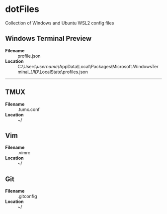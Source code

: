 # dotFiles

Collection of Windows and Ubuntu WSL2 config files

## Windows Terminal Preview

<dl>
  <dt><strong>Filename</strong></dt>
  <dd>profile.json</dd>
  <dt><strong>Location</strong></dt>
  <dd>C:\Users\<em>username</em>\AppData\Local\Packages\Microsoft.WindowsTerminal_<em>UID</em>\LocalState\profiles.json</dd>
</dl>

---

## TMUX

<dl>
  <dt><strong>Filename</strong></dt>
  <dd>.tumx.conf</dd>
  <dt><strong>Location</strong></dt>
  <dd>~/</dd>
</dl>

## Vim

<dl>
  <dt><strong>Filename</strong></dt>
  <dd>.vimrc</dd>
  <dt><strong>Location</strong></dt>
  <dd>~/</dd>
</dl>

## Git

<dl>
  <dt><strong>Filename</strong></dt>
  <dd>.gitconfig</dd>
  <dt><strong>Location</strong></dt>
  <dd>~/</dd>
</dl>